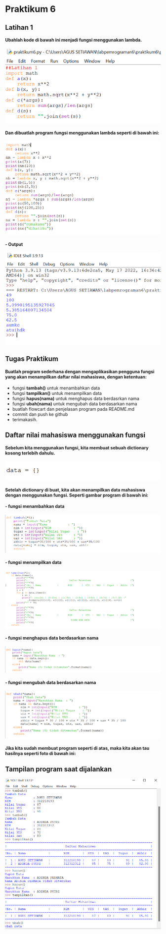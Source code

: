 # Praktikum 6
## Latihan 1
#### Ubahlah kode di bawah ini menjadi fungsi menggunakan lambda.
![gambar](gambar/1.png)
#### Dan dibuatlah program fungsi menggunakan lambda seperti di bawah ini:
![gambar](gambar/2.png)

#### - Output
![gambar](gambar/3.png)

## Tugas Praktikum
#### Buatlah program sederhana dengan mengaplikasikan pengguna fungsi yang akan menampilkan daftar nilai mahasiswa, dengan ketentuan:
- fungsi **tambah()** untuk menambahkan data
- fungsi **tampilkan()** untuk menampilkan data
- fungsi **hapus(nama)** untuk menghapus data berdasrkan nama
- fungsi **ubah(nama)** untuk mengubah data berdasarkan nama
- buatlah flowcart dan penjelasan program pada README.md
- commit dan push ke github
- terimakasih.

## Daftar nilai mahasiswa menggunakan fungsi
#### Sebelum kita menggunakan fungsi, kita membuat sebuah dictionary kosong terlebih dahulu.
![gambar](gambar/4.png)

#### Setelah dictionary di buat, kita akan menampilkan data mahasiswa dengan menggunakan fungsi. Seperti gambar program di bawah ini:

#### - fungsi menambahkan data

![gambar](gambar/5.png)

#### - fungsi menampilkan data

![gambar](gambar/6.png)

#### - fungsi menghapus data berdasarkan nama

![gambar](gambar/7.png)

#### - fungsi mengubah data berdasarkan nama

![gambar](gambar/8.png)

#### Jika kita sudah membuat program seperti di atas, maka kita akan tau hasilnya seperti foto di bawah ini:

## Tampilan program saat dijalankan

![gambar](gambar/9.png)
